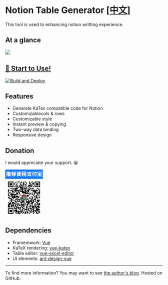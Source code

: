 # Notion Table Generator [[中文]](https://github.com/reycn/notion-table/blob/master/README-ZH.MD)

This tool is used to enhancing notion writting experience.

## At a glance  
  ![](https://github.com/reycn/notion-table/blob/master/img/preview.gif?raw=true)
  ## [🎈 Start to Use!](https://tab.quoth.win/)

[![Build and Deploy](https://github.com/reycn/notion-table/workflows/Build%20and%20Deploy/badge.svg)](https://github.com/reycn/notion-table/actions)

## Features

- Genarate KaTex compatible code for Notion
- Customizablecols & rows
- Customizable style
- Instant preview & copying
- Two-way data binding
- Responsive design

## Donation

I would appreciate your support. 😀

<img src="https://github.com/reycn/notion-table/blob/master/img/donate.jpg?raw=true" width="120">

## Dependencies

- Framemwork: [Vue](https://github.com/vuejs/vue)
- KaTeX rendering: [vue-katex](https://github.com/lucpotage/vue-katex)
- Table editor: [vue-excel-editor](https://github.com/cscan/vue-excel-editor)
- UI elements: [ant-design-vue](https://github.com/vueComponent/ant-design-vue)

---

To find more information? You may want to see [the author's blog](https://quoth.win/).
Hosted on GitHub.
